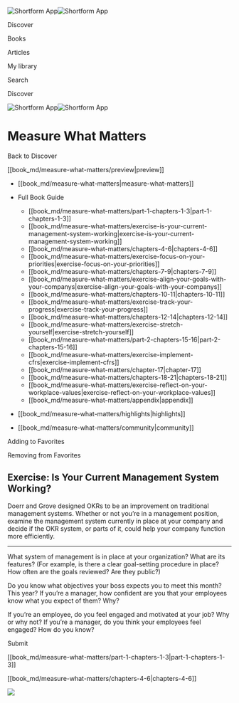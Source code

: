 ![Shortform App](/img/logo.36a2399e.svg)![Shortform App](/img/logo-dark.70c1b072.svg)

Discover

Books

Articles

My library

Search

Discover

![Shortform App](/img/logo.36a2399e.svg)![Shortform App](/img/logo-dark.70c1b072.svg)

# Measure What Matters

Back to Discover

[[book_md/measure-what-matters/preview|preview]]

  * [[book_md/measure-what-matters|measure-what-matters]]
  * Full Book Guide

    * [[book_md/measure-what-matters/part-1-chapters-1-3|part-1-chapters-1-3]]
    * [[book_md/measure-what-matters/exercise-is-your-current-management-system-working|exercise-is-your-current-management-system-working]]
    * [[book_md/measure-what-matters/chapters-4-6|chapters-4-6]]
    * [[book_md/measure-what-matters/exercise-focus-on-your-priorities|exercise-focus-on-your-priorities]]
    * [[book_md/measure-what-matters/chapters-7-9|chapters-7-9]]
    * [[book_md/measure-what-matters/exercise-align-your-goals-with-your-companys|exercise-align-your-goals-with-your-companys]]
    * [[book_md/measure-what-matters/chapters-10-11|chapters-10-11]]
    * [[book_md/measure-what-matters/exercise-track-your-progress|exercise-track-your-progress]]
    * [[book_md/measure-what-matters/chapters-12-14|chapters-12-14]]
    * [[book_md/measure-what-matters/exercise-stretch-yourself|exercise-stretch-yourself]]
    * [[book_md/measure-what-matters/part-2-chapters-15-16|part-2-chapters-15-16]]
    * [[book_md/measure-what-matters/exercise-implement-cfrs|exercise-implement-cfrs]]
    * [[book_md/measure-what-matters/chapter-17|chapter-17]]
    * [[book_md/measure-what-matters/chapters-18-21|chapters-18-21]]
    * [[book_md/measure-what-matters/exercise-reflect-on-your-workplace-values|exercise-reflect-on-your-workplace-values]]
    * [[book_md/measure-what-matters/appendix|appendix]]
  * [[book_md/measure-what-matters/highlights|highlights]]
  * [[book_md/measure-what-matters/community|community]]



Adding to Favorites 

Removing from Favorites 

## Exercise: Is Your Current Management System Working?

Doerr and Grove designed OKRs to be an improvement on traditional management systems. Whether or not you’re in a management position, examine the management system currently in place at your company and decide if the OKR system, or parts of it, could help your company function more efficiently.

* * *

What system of management is in place at your organization? What are its features? (For example, is there a clear goal-setting procedure in place? How often are the goals reviewed? Are they public?)

Do you know what objectives your boss expects you to meet this month? This year? If you’re a manager, how confident are you that your employees know what you expect of them? Why?

If you’re an employee, do you feel engaged and motivated at your job? Why or why not? If you’re a manager, do you think your employees feel engaged? How do you know?

Submit 

[[book_md/measure-what-matters/part-1-chapters-1-3|part-1-chapters-1-3]]

[[book_md/measure-what-matters/chapters-4-6|chapters-4-6]]

![](https://bat.bing.com/action/0?ti=56018282&Ver=2&mid=63fe363c-b7dd-45b0-9f0a-afd3361f02d6&sid=f30c5e70639211ee87d33f0876d93783&vid=f30c9700639211eeb3a75d830392c94f&vids=0&msclkid=N&pi=0&lg=en-US&sw=800&sh=600&sc=24&nwd=1&tl=Shortform%20%7C%20Measure%20What%20Matters&p=https%3A%2F%2Fwww.shortform.com%2Fapp%2Fbook%2Fmeasure-what-matters%2Fexercise-is-your-current-management-system-working&r=&lt=467&evt=pageLoad&sv=1&rn=453156)

